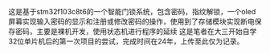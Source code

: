 这是基于stm32f103c8t6的一个智能门锁系统，包含密码，指纹解锁，一个oled屏幕实现输入密码的显示和注册或修改密码的操作，使用到了存储模块实现断电保存密码，主要是裸机开发，使用状态机进行程序的延续
这是笔者在大三开始自学32位单片机后的第一次项目的尝试，完成时间在24年，上传至此仅为记录。
